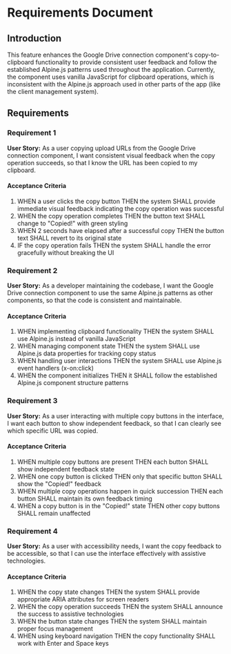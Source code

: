# Requirements Document

## Introduction

This feature enhances the Google Drive connection component's copy-to-clipboard functionality to provide consistent user feedback and follow the established Alpine.js patterns used throughout the application. Currently, the component uses vanilla JavaScript for clipboard operations, which is inconsistent with the Alpine.js approach used in other parts of the app (like the client management system).

## Requirements

### Requirement 1

**User Story:** As a user copying upload URLs from the Google Drive connection component, I want consistent visual feedback when the copy operation succeeds, so that I know the URL has been copied to my clipboard.

#### Acceptance Criteria

1. WHEN a user clicks the copy button THEN the system SHALL provide immediate visual feedback indicating the copy operation was successful
2. WHEN the copy operation completes THEN the button text SHALL change to "Copied!" with green styling
3. WHEN 2 seconds have elapsed after a successful copy THEN the button text SHALL revert to its original state
4. IF the copy operation fails THEN the system SHALL handle the error gracefully without breaking the UI

### Requirement 2

**User Story:** As a developer maintaining the codebase, I want the Google Drive connection component to use the same Alpine.js patterns as other components, so that the code is consistent and maintainable.

#### Acceptance Criteria

1. WHEN implementing clipboard functionality THEN the system SHALL use Alpine.js instead of vanilla JavaScript
2. WHEN managing component state THEN the system SHALL use Alpine.js data properties for tracking copy status
3. WHEN handling user interactions THEN the system SHALL use Alpine.js event handlers (x-on:click)
4. WHEN the component initializes THEN it SHALL follow the established Alpine.js component structure patterns

### Requirement 3

**User Story:** As a user interacting with multiple copy buttons in the interface, I want each button to show independent feedback, so that I can clearly see which specific URL was copied.

#### Acceptance Criteria

1. WHEN multiple copy buttons are present THEN each button SHALL show independent feedback state
2. WHEN one copy button is clicked THEN only that specific button SHALL show the "Copied!" feedback
3. WHEN multiple copy operations happen in quick succession THEN each button SHALL maintain its own feedback timing
4. WHEN a copy button is in the "Copied!" state THEN other copy buttons SHALL remain unaffected

### Requirement 4

**User Story:** As a user with accessibility needs, I want the copy feedback to be accessible, so that I can use the interface effectively with assistive technologies.

#### Acceptance Criteria

1. WHEN the copy state changes THEN the system SHALL provide appropriate ARIA attributes for screen readers
2. WHEN the copy operation succeeds THEN the system SHALL announce the success to assistive technologies
3. WHEN the button state changes THEN the system SHALL maintain proper focus management
4. WHEN using keyboard navigation THEN the copy functionality SHALL work with Enter and Space keys